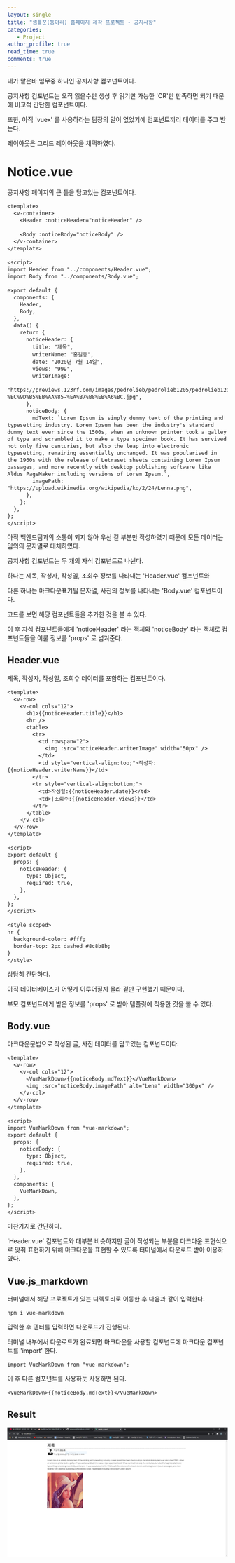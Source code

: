 ```yaml
---
layout: single
title: "셈틀꾼(동아리) 홈페이지 제작 프로젝트 - 공지사항"
categories: 
   - Project
author_profile: true
read_time: true
comments: true
---
```


내가 맡은바 임무중 하나인 공지사항 컴포넌트이다.

공지사항 컴포넌트는 오직 읽을수만 생성 후 읽기만 가능한 'CR'만 만족하면 되기 때문에 비교적 간단한 컴포넌트이다.

또한, 아직 'vuex' 를 사용하라는 팀장의 말이 없었기에 컴포넌트끼리 데이터를 주고 받는다.

레이아웃은 그리드 레이아웃을 채택하였다.

# Notice.vue

공지사항 페이지의 큰 틀을 담고있는 컴포넌트이다.

```vue
<template>
  <v-container>
    <Header :noticeHeader="noticeHeader" />

    <Body :noticeBody="noticeBody" />
  </v-container>
</template>

<script>
import Header from "../components/Header.vue";
import Body from "../components/Body.vue";

export default {
  components: {
    Header,
    Body,
  },
  data() {
    return {
      noticeHeader: {
        title: "제목",
        writerName: "홍길동",
        date: "2020년 7월 14일",
        views: "999",
        writerImage:
          "https://previews.123rf.com/images/pedrolieb/pedrolieb1205/pedrolieb120500010/13528955-%EC%9D%B5%EB%AA%85-%EA%B7%B8%EB%A6%BC.jpg",
      },
      noticeBody: {
        mdText: `Lorem Ipsum is simply dummy text of the printing and typesetting industry. Lorem Ipsum has been the industry's standard dummy text ever since the 1500s, when an unknown printer took a galley of type and scrambled it to make a type specimen book. It has survived not only five centuries, but also the leap into electronic typesetting, remaining essentially unchanged. It was popularised in the 1960s with the release of Letraset sheets containing Lorem Ipsum passages, and more recently with desktop publishing software like Aldus PageMaker including versions of Lorem Ipsum.`,
        imagePath: "https://upload.wikimedia.org/wikipedia/ko/2/24/Lenna.png",
      },
    };
  },
};
</script>
```

아직 백엔드팀과의 소통이 되지 않아 우선 겉 부분만 작성하였기 때문에 모든 데이터는 임의의 문자열로 대체하였다.

공지사항 컴포넌트는 두 개의 자식 컴포넌트로 나뉜다.

하나는 제목, 작성자, 작성일, 조회수 정보를 나타내는 'Header.vue' 컴포넌트와

다른 하나는 마크다운표기될 문자열, 사진의 정보를 나타내는 'Body.vue' 컴포넌트이다.

코드를 보면 해당 컴포넌트들을 추가한 것을 볼 수 있다.

이 후 자식 컴포넌트들에게 'noticeHeader' 라는 객체와 'noticeBody' 라는 객체로 컴포넌트들을 이룰 정보를 'props' 로 넘겨준다.

## Header.vue

제목, 작성자, 작성일, 조회수 데이터를 포함하는 컴포넌트이다.

```vue
<template>
  <v-row>
    <v-col cols="12">
      <h1>{{noticeHeader.title}}</h1>
      <hr />
      <table>
        <tr>
          <td rowspan="2">
            <img :src="noticeHeader.writerImage" width="50px" />
          </td>
          <td style="vertical-align:top;">작성자:{{noticeHeader.writerName}}</td>
        </tr>
        <tr style="vertical-align:bottom;">
          <td>작성일:{{noticeHeader.date}}</td>
          <td>|조회수:{{noticeHeader.views}}</td>
        </tr>
      </table>
    </v-col>
  </v-row>
</template>

<script>
export default {
  props: {
    noticeHeader: {
      type: Object,
      required: true,
    },
  },
};
</script>

<style scoped>
hr {
  background-color: #fff;
  border-top: 2px dashed #8c8b8b;
}
</style>
```

상당히 간단하다.

아직 데이터베이스가 어떻게 이루어질지 몰라 겉만 구현했기 때문이다.

부모 컴포넌트에게 받은 정보를 'props' 로 받아 템플릿에 적용한 것을 볼 수 있다.

## Body.vue

마크다운문법으로 작성된 글, 사진 데이터를 담고있는 컴포넌트이다.

```vue
<template>
  <v-row>
    <v-col cols="12">
      <VueMarkDown>{{noticeBody.mdText}}</VueMarkDown>
      <img :src="noticeBody.imagePath" alt="Lena" width="300px" />
    </v-col>
  </v-row>
</template>

<script>
import VueMarkDown from "vue-markdown";
export default {
  props: {
    noticeBody: {
      type: Object,
      required: true,
    },
  },
  components: {
    VueMarkDown,
  },
};
</script>
```

마찬가지로 간단하다.

'Header.vue' 컴포넌트와 대부분 비슷하지만 글이 작성되는 부분을 마크다운 표현식으로 맞춰 표현하기 위해 마크다운을 표현할 수 있도록 터미널에서 다운로드 받아 이용하였다.

## Vue.js_markdown 

터미널에서 해당 프로젝트가 있는 디렉토리로 이동한 후 다음과 같이 입력한다.

```terminal
npm i vue-markdown
```

입력한 후 엔터를 입력하면 다운로드가 진행된다.

터미널 내부에서 다운로드가 완료되면 마크다운을 사용할 컴포넌트에 마크다운 컴포넌트를 'import' 한다.

```vue
import VueMarkDown from "vue-markdown";
```

이 후 다른 컴포넌트를 사용하듯 사용하면 된다.

```vue
<VueMarkDown>{{noticeBody.mdText}}</VueMarkDown>
```

## Result

![semtle notice_1_test](/../assets/img/semtle_notice_1.PNG)

